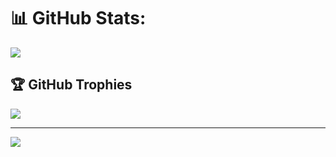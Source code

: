 


# 📊 GitHub Stats:

![](https://github-readme-streak-stats.herokuapp.com/?user=Dead-Coder's&theme=onedark&hide_border=false)<br/>
<!--![](https://github-readme-stats.vercel.app/api/top-langs/?username=Dead-Coder's&theme=onedark&hide_border=false&include_all_commits=true&count_private=false&layout=compact)-->

## 🏆 GitHub Trophies
![](https://github-profile-trophy.vercel.app/?username=Dead-Coder's&theme=radical&no-frame=false&no-bg=true&margin-w=4)


---
[![](https://visitcount.itsvg.in/api?id=Dead-Coder's&icon=2&color=13)](https://visitcount.itsvg.in)

